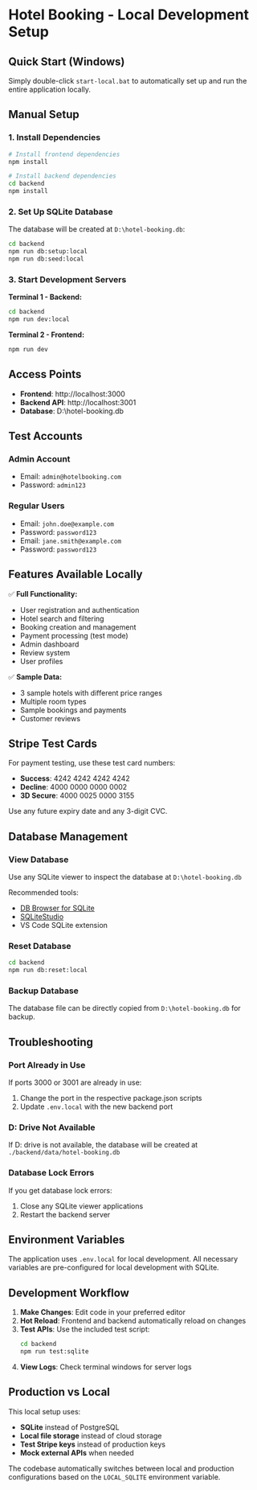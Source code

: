 # Hotel Booking - Local Development Setup

## Quick Start (Windows)

Simply double-click `start-local.bat` to automatically set up and run the entire application locally.

## Manual Setup

### 1. Install Dependencies

```bash
# Install frontend dependencies
npm install

# Install backend dependencies
cd backend
npm install
```

### 2. Set Up SQLite Database

The database will be created at `D:\hotel-booking.db`:

```bash
cd backend
npm run db:setup:local
npm run db:seed:local
```

### 3. Start Development Servers

**Terminal 1 - Backend:**
```bash
cd backend
npm run dev:local
```

**Terminal 2 - Frontend:**
```bash
npm run dev
```

## Access Points

- **Frontend**: http://localhost:3000
- **Backend API**: http://localhost:3001
- **Database**: D:\hotel-booking.db

## Test Accounts

### Admin Account
- Email: `admin@hotelbooking.com`
- Password: `admin123`

### Regular Users
- Email: `john.doe@example.com`
- Password: `password123`
- Email: `jane.smith@example.com`
- Password: `password123`

## Features Available Locally

✅ **Full Functionality:**
- User registration and authentication
- Hotel search and filtering
- Booking creation and management
- Payment processing (test mode)
- Admin dashboard
- Review system
- User profiles

✅ **Sample Data:**
- 3 sample hotels with different price ranges
- Multiple room types
- Sample bookings and payments
- Customer reviews

## Stripe Test Cards

For payment testing, use these test card numbers:
- **Success**: 4242 4242 4242 4242
- **Decline**: 4000 0000 0000 0002
- **3D Secure**: 4000 0025 0000 3155

Use any future expiry date and any 3-digit CVC.

## Database Management

### View Database
Use any SQLite viewer to inspect the database at `D:\hotel-booking.db`

Recommended tools:
- [DB Browser for SQLite](https://sqlitebrowser.org/)
- [SQLiteStudio](https://sqlitestudio.pl/)
- VS Code SQLite extension

### Reset Database
```bash
cd backend
npm run db:reset:local
```

### Backup Database
The database file can be directly copied from `D:\hotel-booking.db` for backup.

## Troubleshooting

### Port Already in Use
If ports 3000 or 3001 are already in use:
1. Change the port in the respective package.json scripts
2. Update `.env.local` with the new backend port

### D: Drive Not Available
If D: drive is not available, the database will be created at `./backend/data/hotel-booking.db`

### Database Lock Errors
If you get database lock errors:
1. Close any SQLite viewer applications
2. Restart the backend server

## Environment Variables

The application uses `.env.local` for local development. All necessary variables are pre-configured for local development with SQLite.

## Development Workflow

1. **Make Changes**: Edit code in your preferred editor
2. **Hot Reload**: Frontend and backend automatically reload on changes
3. **Test APIs**: Use the included test script:
   ```bash
   cd backend
   npm run test:sqlite
   ```
4. **View Logs**: Check terminal windows for server logs

## Production vs Local

This local setup uses:
- **SQLite** instead of PostgreSQL
- **Local file storage** instead of cloud storage
- **Test Stripe keys** instead of production keys
- **Mock external APIs** when needed

The codebase automatically switches between local and production configurations based on the `LOCAL_SQLITE` environment variable.